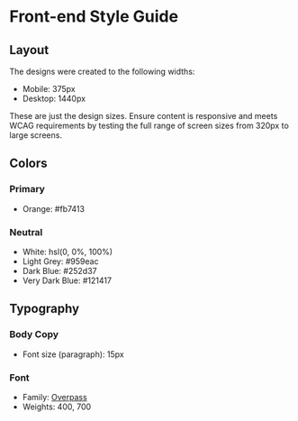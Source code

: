 # Front-end Style Guide

## Layout

The designs were created to the following widths:

- Mobile: 375px
- Desktop: 1440px

These are just the design sizes. Ensure content is responsive and meets WCAG requirements by testing the full range of screen sizes from 320px to large screens.

## Colors

### Primary

- Orange: #fb7413

### Neutral

- White: hsl(0, 0%, 100%)
- Light Grey: #959eac
- Dark Blue: #252d37
- Very Dark Blue: #121417

## Typography

### Body Copy

- Font size (paragraph): 15px

### Font

- Family: [Overpass](https://fonts.google.com/specimen/Overpass)
- Weights: 400, 700


